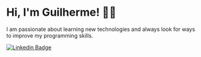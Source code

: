 # Hi, I'm Guilherme! 👋🏻

I am passionate about learning new technologies and always look for ways to improve my programming skills.

[![Linkedin Badge](https://img.shields.io/badge/-LinkedIn-blue?style=flat-square&logo=Linkedin&logoColor=white&link=https://www.linkedin.com/in/fagnerpsantos/)](https://www.linkedin.com/in/guilhermepimentelm0/)
